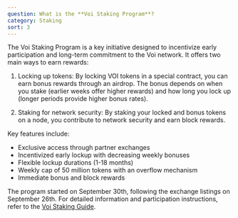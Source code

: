 ```yaml
---
question: What is the **Voi Staking Program**?
category: Staking
sort: 3
---
```

The Voi Staking Program is a key initiative designed to incentivize early participation and long-term commitment to the Voi network. It offers two main ways to earn rewards:

1. Locking up tokens: By locking VOI tokens in a special contract, you can earn bonus rewards through an airdrop. The bonus depends on when you stake (earlier weeks offer higher rewards) and how long you lock up (longer periods provide higher bonus rates).

2. Staking for network security: By staking your locked and bonus tokens on a node, you contribute to network security and earn block rewards.

Key features include:
- Exclusive access through partner exchanges
- Incentivized early lockup with decreasing weekly bonuses
- Flexible lockup durations (1-18 months)
- Weekly cap of 50 million tokens with an overflow mechanism
- Immediate bonus and block rewards

The program started on September 30th, following the exchange listings on September 26th. For detailed information and participation instructions, refer to the [Voi Staking Guide](https://medium.com/@voifoundation/staking-program-how-to-guide-382ea5085dab).